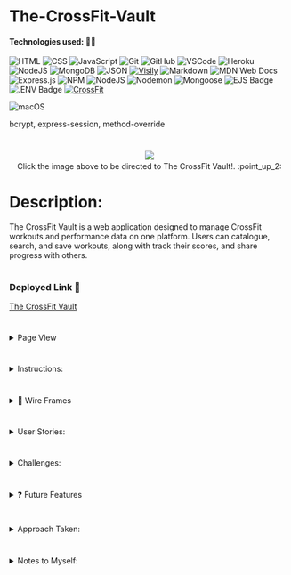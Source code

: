 # The-CrossFit-Vault

#### Technologies used: 👩‍💻
![HTML](https://img.shields.io/badge/HTML5-E34F26?style=for-the-badge&logo=html5&logoColor=white)
![CSS](https://img.shields.io/badge/CSS-239120?&style=for-the-badge&logo=css3&logoColor=white)
![JavaScript](https://img.shields.io/badge/JavaScript-323330?style=for-the-badge&logo=javascript&logoColor=F7DF1E)
![Git](https://img.shields.io/badge/git-%23F05033.svg?style=for-the-badge&logo=git&logoColor=white)
![GitHub](https://img.shields.io/badge/GitHub-100000?style=for-the-badge&logo=github&logoColor=white)
![VSCode](https://img.shields.io/badge/VSCode-0078D4?style=for-the-badge&logo=visual%20studio%20code&logoColor=white)
![Heroku](https://img.shields.io/badge/heroku-%23430098.svg?style=for-the-badge&logo=heroku&logoColor=white)
![NodeJS](https://img.shields.io/badge/node.js-6DA55F?style=for-the-badge&logo=node.js&logoColor=white)
![MongoDB](https://img.shields.io/badge/MongoDB-%234ea94b.svg?style=for-the-badge&logo=mongodb&logoColor=white)
![JSON](https://img.shields.io/badge/json-5E5C5C?style=for-the-badge&logo=json&logoColor=white)
[![Visily](https://img.shields.io/badge/Visily-02066F?style=for-the-badge&logoColor=white)](https://www.visily.ai)
![Markdown](https://img.shields.io/badge/markdown-%23000000.svg?style=for-the-badge&logo=markdown&logoColor=white)
![MDN Web Docs](https://img.shields.io/badge/MDN_Web_Docs-black?style=for-the-badge&logo=mdnwebdocs&logoColor=white)
![Express.js](https://img.shields.io/badge/express.js-%23404d59.svg?style=for-the-badge&logo=express&logoColor=%2361DAFB)
![NPM](https://img.shields.io/badge/NPM-%23CB3837.svg?style=for-the-badge&logo=npm&logoColor=white)
![NodeJS](https://img.shields.io/badge/node.js-6DA55F?style=for-the-badge&logo=node.js&logoColor=white)
![Nodemon](https://img.shields.io/badge/NODEMON-%23323330.svg?style=for-the-badge&logo=nodemon&logoColor=%BBDEAD)
![Mongoose](https://img.shields.io/badge/Mongoose-F04D35?logo=mongoosedotws&logoColor=fff&style=for-the-badge)
![EJS Badge](https://img.shields.io/badge/EJS-B4CA65?logo=ejs&logoColor=fff&style=for-the-badge)
![.ENV Badge](https://img.shields.io/badge/.ENV-ECD53F?logo=dotenv&logoColor=000&style=for-the-badge)
[![CrossFit](https://img.shields.io/badge/CrossFit.com-DA0000?style=for-the-badge&logoColor=white)](https://www.crossfit.com)
<!-- ![Postman](https://img.shields.io/badge/Postman-FF6C37?style=for-the-badge&logo=postman&logoColor=white) -->
<!-- ![Adobe Fonts](https://img.shields.io/badge/Adobe%20Fonts-000B1D.svg?style=for-the-badge&logo=Adobe%20Fonts&logoColor=white) -->
![macOS](https://img.shields.io/badge/mac%20os-000000?style=for-the-badge&logo=macos&logoColor=F0F0F0)

bcrypt, express-session, method-override

#

<div align="center">
<a href="https://the-crossfit-vault-cadc50ebd52d.herokuapp.com/workouts"><img src="#" height="400"></a>
</div>

<div align="center">
Click the image above to be directed to The CrossFit Vault!. :point_up_2:
</div>

#


# Description: 
The CrossFit Vault is a web application designed to manage CrossFit workouts and performance data on one platform. Users can catalogue, search, and save workouts, along with track their scores, and share progress with others.

#

### Deployed Link 🔗
<a href="https://the-crossfit-vault-cadc50ebd52d.herokuapp.com/workouts"> The CrossFit Vault</a> 

#

<details>
<summary>Page View </summary>
<img src="#" alt="Workout/index page preview image">
<br>
<img src="#" alt="show page preview image">
<br>
<img src="#" alt="edit page preview image">
<br>
<img src="#" alt="new page preview image">
<br>
<img src="#" alt="WOD page preview image">
<br>
<img src="#" alt="Search page preview image">
</details>

#
  
<details> 
<summary>Instructions:</summary>
👉  
 <br>
👉 
 <br>
👉 
 <br>
👉 
<br>
👉 
<br>
👉 
<br>
👉 
</details>

#

<details>
<summary> 🎨 Wire Frames </summary>
  <details> 
    <summary> ✏️ Workouts (index) Page</summary>
        <img src="/other/indexPage.png">
  </details>
  <details>
    <summary> ✏️ Search Workouts Page</summary>
        <img src="/other/searchworkouts.png">
  </details>
  <details>
    <summary> ✏️ Show Workout Page</summary>
        <img src="/other/showPage.png">
  </details>
  <details>
    <summary> ✏️ New Workout Page</summary>
        <img src="/other/newPage.png">
  </details>
    <summary> ✏️ Edit Workout Page</summary>
        <img src="/other/editPage.png">
  </details>
   <!-- <details>
      <summary> ✏️ Future Feature: </summary>
          <img src="/other">
   </details> -->
</details>

#

<details> 
<summary> User Stories:</summary>
 <ul> 
  <li>As a user, I want to click on a workout so that I can see it's full information.</li>
  <li>As a user, I want to be able to search through the workouts so that I can find a particular workout. </li>
  <li>As a user, I want to be able to add a new workout so that I can keep all of my workouts in one place. </li>
  <li>As a user, I want to add my scores for each workout so that I can store all of my scores in one place.</li>
 </ul>
</details>

#

<details> 
 <summary> Challenges: </summary>
 Descriptions of any unsolved problems or major hurdles that were overcome. 
 <ul>
  <li> </li>
  <li> </li>
  <li> </li>
  <li> </li>
  <li> </li>
  <li> </li>
 </ul>
</details>

#

<details> 
 <summary> ❓ Future Features </summary>
  Next steps planned: 
 <ul>
  <li> Fixes to above unsolved problems. </li>
  <li> </li>
  <li> </li>
  <li> </li>
  <li> </li>
  <li> </li>
 </ul>
</details>

#

<details> 
<summary>Approach Taken:</summary>
👉  
<br>
👉 
<br>
👉 
</details>

#
<details>
<summary>Notes to Myself: </summary>
 <ul>
  <li>"notes to yourself so you can come back to your project later in the course and be able to pick up your train of thought" </li>
  <li> </li>
  <li> </li>
  <li> </li>
  <li> </li>
  <li> </li>
 </ul>
</details>


